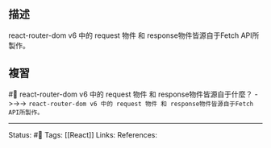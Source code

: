 ## 描述

react-router-dom v6 中的 request 物件 和 response物件皆源自于Fetch API所製作。

## 複習

#🧠 react-router-dom v6 中的 request 物件 和 response物件皆源自于什麼？ ->->-> `react-router-dom v6 中的 request 物件 和 response物件皆源自于Fetch API所製作。`
<!--SR:!2024-05-02,304,250-->


---
Status: #🌱 
Tags:
[[React]]
Links:
References: